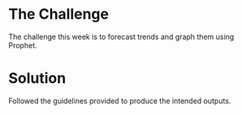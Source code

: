# The Challenge

The challenge this week is to forecast trends and graph them using Prophet.

# Solution

Followed the guidelines provided to produce the intended outputs.
